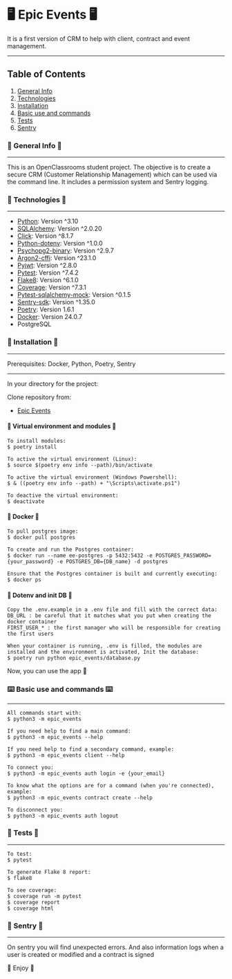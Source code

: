 # :desktop_computer: Epic Events :desktop_computer:

It is a first version of CRM to help with client, contract and event management.

***
## Table of Contents
1. [General Info](#general-info)
2. [Technologies](#technologies)
3. [Installation](#installation)
4. [Basic use and commands](#commands)
5. [Tests](#tests)
6. [Sentry](#sentry)

### :newspaper: General Info :newspaper:
***
This is an OpenClassrooms student project. 
The objective is to create a secure CRM (Customer Relationship Management) which can be used via the command line.
It includes a permission system and Sentry logging.

### :briefcase: Technologies :briefcase:
*** 
- [Python](https://www.python.org/): Version ^3.10
- [SQLAlchemy](https://pypi.org/project/SQLAlchemy/2.0.20/): Version ^2.0.20
- [Click](https://pypi.org/project/click/): Version ^8.1.7
- [Python-dotenv](https://pypi.org/project/python-dotenv/): Version ^1.0.0
- [Psychopg2-binary](https://pypi.org/project/psycopg2-binary/2.9.7/): Version ^2.9.7
- [Argon2-cffi](https://pypi.org/project/argon2-cffi/): Version ^23.1.0
- [Pyjwt](https://pypi.org/project/PyJWT/): Version ^2.8.0
- [Pytest](https://pypi.org/project/pytest/7.4.2/): Version ^7.4.2
- [Flake8](https://pypi.org/project/flake8/): Version ^6.1.0
- [Coverage](https://pypi.org/project/coverage/): Version ^7.3.1
- [Pytest-sqlalchemy-mock](https://pypi.org/project/pytest-sqlalchemy-mock/): Version ^0.1.5
- [Sentry-sdk](https://pypi.org/project/sentry-sdk/1.35.0/): Version ^1.35.0
- [Poetry](https://pypi.org/project/poetry/1.6.1/): Version 1.6.1
- [Docker](https://docs.docker.com/get-docker/): Version 24.0.7
- PostgreSQL

### :wrench: Installation :wrench:
***
Prerequisites: Docker, Python, Poetry, Sentry
***
In your directory for the project:

Clone repository from:
- [Epic Events](https://github.com/SpiritF0rest/OC_Python_P12_Epic_Events)

#### :wrench: Virtual environment and modules :wrench:

```
To install modules:
$ poetry install

To active the virtual environment (Linux):
$ source $(poetry env info --path)/bin/activate

To active the virtual environment (Windows Powershell):
$ & ((poetry env info --path) + "\Scripts\activate.ps1")

To deactive the virtual environment: 
$ deactivate
```

#### :whale2: Docker :whale2:

```
To pull postgres image:
$ docker pull postgres

To create and run the Postgres container:
$ docker run --name ee-postgres -p 5432:5432 -e POSTGRES_PASSWORD={your_password} -e POSTGRES_DB={DB_name} -d postgres

Ensure that the Postgres container is built and currently executing:
$ docker ps
```

#### :wrench: Dotenv and init DB :wrench:

```
Copy the .env.example in a .env file and fill with the correct data:
DB_URL : be careful that it matches what you put when creating the docker container
FIRST_USER_* : the first manager who will be responsible for creating the first users

When your container is running, .env is filled, the modules are installed and the environment is activated, Init the database:
$ poetry run python epic_events/database.py
```
Now, you can use the app :tada:

### :keyboard: Basic use and commands :keyboard:
***
```
All commands start with:
$ python3 -m epic_events

If you need help to find a main command:
$ python3 -m epic_events --help

If you need help to find a secondary command, example: 
$ python3 -m epic_events client --help

To connect you:
$ python3 -m epic_events auth login -e {your_email}

To know what the options are for a command (when you're connected), example:
$ python3 -m epic_events contract create --help

To disconnect you:
$ python3 -m epic_events auth logout    
```

### :newspaper: Tests :newspaper:
***
```
To test:
$ pytest

To generate Flake 8 report:
$ flake8

To see coverage:
$ coverage run -m pytest
$ coverage report
$ coverage html
```

### :eyes: Sentry :eyes:
***
On sentry you will find unexpected errors. And also information logs when a user is created or modified and a contract is signed

:snake: Enjoy :snake:
